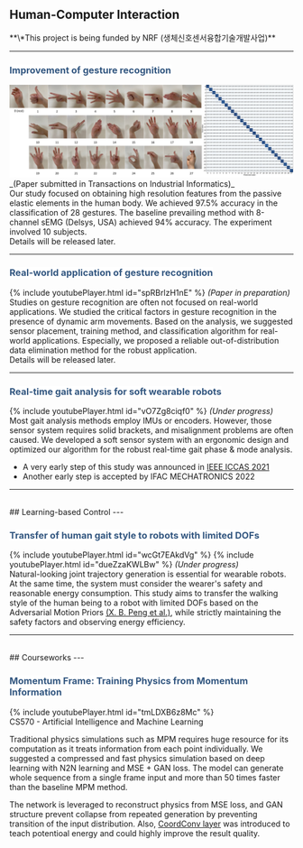 <head>
<style>
mark { 
  background-color: white;
  color: rgb(51, 87, 128);
}
</style>
</head>


<h2> Human-Computer Interaction </h2>
**\*This project is being funded by NRF (생체신호센서융합기술개발사업)**

---
### <mark>Improvement of gesture recognition</mark>
<img src="images/gesture_static/GesturesAccuracy.png?raw=true"/>
_(Paper submitted in Transactions on Industrial Informatics)_
<br>
Our study focused on obtaining high resolution features from the passive elastic elements in the human body. We achieved 97.5% accuracy in the classification of 28 gestures. The baseline prevailing method with 8-channel sEMG (Delsys, USA) achieved 94% accuracy. The experiment involved 10 subjects.
<br>
Details will be released later.

---
### <mark>Real-world application of gesture recognition</mark>
{% include youtubePlayer.html id="spRBrlzH1nE" %}
_(Paper in preparation)_
<br>
Studies on gesture recognition are often not focused on real-world applications. We studied the critical factors in gesture recognition in the presence of dynamic arm movements. Based on the analysis, we suggested sensor placement, training method, and classification algorithm for real-world applications. Especially, we proposed a reliable out-of-distribution data elimination method for the robust application.
<br>
Details will be released later.

---
### <mark>Real-time gait analysis for soft wearable robots</mark>
{% include youtubePlayer.html id="vO7Zg8ciqf0" %}
_(Under progress)_
<br>
Most gait analysis methods employ IMUs or encoders. However, those sensor system requires solid brackets, and misalignment problems are often caused. We developed a soft sensor system with an ergonomic design and optimized our algorithm for the robust real-time gait phase & mode analysis.
<br>
- A very early step of this study was announced in [IEEE ICCAS 2021](https://ieeexplore.ieee.org/document/9649762)
- Another early step is accepted by IFAC MECHATRONICS 2022

---

<br>
## Learning-based Control
---

### <mark>Transfer of human gait style to robots with limited DOFs</mark>
{% include youtubePlayer.html id="wcGt7EAkdVg" %}
{% include youtubePlayer.html id="dueZzaKWLBw" %}
_(Under progress)_
<br>
Natural-looking joint trajectory generation is essential for wearable robots. At the same time, the system must consider the wearer's safety and reasonable energy consumption. This study aims to transfer the walking style of the human being to a robot with limited DOFs based on the Adversarial Motion Priors [(X. B. Peng et al.)](https://arxiv.org/abs/2104.02180), while strictly maintaining the safety factors and observing energy efficiency.

---

<br>
## Courseworks
---

### <mark>Momentum Frame: Training Physics from Momentum Information</mark>
{% include youtubePlayer.html id="tmLDXB6z8Mc" %}
<br>
CS570 - Artificial Intelligence and Machine Learning

Traditional physics simulations such as MPM requires huge resource for its computation as it treats information from each point individually. We suggested a compressed and fast physics simulation based on deep learning with N2N learning and MSE + GAN loss. The model can generate whole sequence from a single frame input and more than 50 times faster than the baseline MPM method.

The network is leveraged to reconstruct physics from MSE loss, and GAN structure prevent collapse from repeated generation by preventing transition of the input distribution. Also, [CoordConv layer](https://arxiv.org/abs/1807.03247) was introduced to teach potentioal energy and could highly improve the result quality.
<br>
<!-- <p style="font-size:11px">Page template forked from <a href="https://github.com/evanca/quick-portfolio">evanca</a></p> -->
<!-- Remove above link if you don't want to attibute -->
